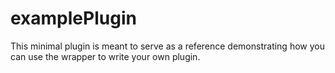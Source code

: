 # examplePlugin

This minimal plugin is meant to serve as a reference demonstrating how you can use the wrapper to write your own plugin.
